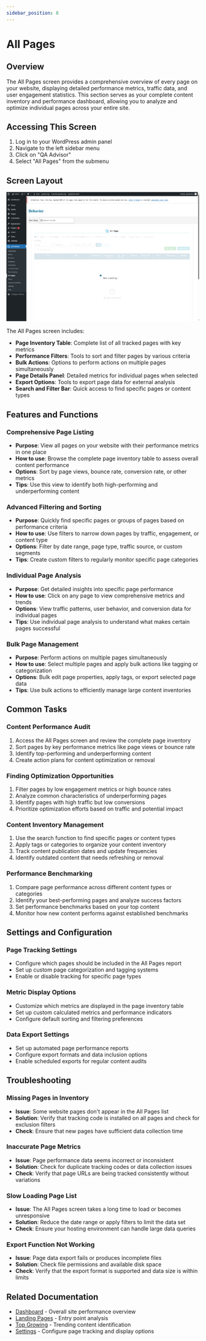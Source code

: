 ```yaml
---
sidebar_position: 8
---
```


# All Pages

## Overview
The All Pages screen provides a comprehensive overview of every page on your website, displaying detailed performance metrics, traffic data, and user engagement statistics. This section serves as your complete content inventory and performance dashboard, allowing you to analyze and optimize individual pages across your entire site.

## Accessing This Screen
1. Log in to your WordPress admin panel
2. Navigate to the left sidebar menu
3. Click on "QA Advisor"
4. Select "All Pages" from the submenu

## Screen Layout
![All Pages Overview](./images/screen-all-pages-overview.png)

The All Pages screen includes:
- **Page Inventory Table**: Complete list of all tracked pages with key metrics
- **Performance Filters**: Tools to sort and filter pages by various criteria
- **Bulk Actions**: Options to perform actions on multiple pages simultaneously
- **Page Details Panel**: Detailed metrics for individual pages when selected
- **Export Options**: Tools to export page data for external analysis
- **Search and Filter Bar**: Quick access to find specific pages or content types

## Features and Functions

### Comprehensive Page Listing
- **Purpose**: View all pages on your website with their performance metrics in one place
- **How to use**: Browse the complete page inventory table to assess overall content performance
- **Options**: Sort by page views, bounce rate, conversion rate, or other metrics
- **Tips**: Use this view to identify both high-performing and underperforming content

### Advanced Filtering and Sorting
- **Purpose**: Quickly find specific pages or groups of pages based on performance criteria
- **How to use**: Use filters to narrow down pages by traffic, engagement, or content type
- **Options**: Filter by date range, page type, traffic source, or custom segments
- **Tips**: Create custom filters to regularly monitor specific page categories

### Individual Page Analysis
- **Purpose**: Get detailed insights into specific page performance
- **How to use**: Click on any page to view comprehensive metrics and trends
- **Options**: View traffic patterns, user behavior, and conversion data for individual pages
- **Tips**: Use individual page analysis to understand what makes certain pages successful

### Bulk Page Management
- **Purpose**: Perform actions on multiple pages simultaneously
- **How to use**: Select multiple pages and apply bulk actions like tagging or categorization
- **Options**: Bulk edit page properties, apply tags, or export selected page data
- **Tips**: Use bulk actions to efficiently manage large content inventories

## Common Tasks

### Content Performance Audit
1. Access the All Pages screen and review the complete page inventory
2. Sort pages by key performance metrics like page views or bounce rate
3. Identify top-performing and underperforming content
4. Create action plans for content optimization or removal

### Finding Optimization Opportunities
1. Filter pages by low engagement metrics or high bounce rates
2. Analyze common characteristics of underperforming pages
3. Identify pages with high traffic but low conversions
4. Prioritize optimization efforts based on traffic and potential impact

### Content Inventory Management
1. Use the search function to find specific pages or content types
2. Apply tags or categories to organize your content inventory
3. Track content publication dates and update frequencies
4. Identify outdated content that needs refreshing or removal

### Performance Benchmarking
1. Compare page performance across different content types or categories
2. Identify your best-performing pages and analyze success factors
3. Set performance benchmarks based on your top content
4. Monitor how new content performs against established benchmarks

## Settings and Configuration

### Page Tracking Settings
- Configure which pages should be included in the All Pages report
- Set up custom page categorization and tagging systems
- Enable or disable tracking for specific page types

### Metric Display Options
- Customize which metrics are displayed in the page inventory table
- Set up custom calculated metrics and performance indicators
- Configure default sorting and filtering preferences

### Data Export Settings
- Set up automated page performance reports
- Configure export formats and data inclusion options
- Enable scheduled exports for regular content audits

## Troubleshooting

### Missing Pages in Inventory
- **Issue**: Some website pages don't appear in the All Pages list
- **Solution**: Verify that tracking code is installed on all pages and check for exclusion filters
- **Check**: Ensure that new pages have sufficient data collection time

### Inaccurate Page Metrics
- **Issue**: Page performance data seems incorrect or inconsistent
- **Solution**: Check for duplicate tracking codes or data collection issues
- **Check**: Verify that page URLs are being tracked consistently without variations

### Slow Loading Page List
- **Issue**: The All Pages screen takes a long time to load or becomes unresponsive
- **Solution**: Reduce the date range or apply filters to limit the data set
- **Check**: Ensure your hosting environment can handle large data queries

### Export Function Not Working
- **Issue**: Page data export fails or produces incomplete files
- **Solution**: Check file permissions and available disk space
- **Check**: Verify that the export format is supported and data size is within limits

## Related Documentation
- [Dashboard](/docs/user-manual/screens-and-operations/dashboard) - Overall site performance overview
- [Landing Pages](/docs/user-manual/screens-and-operations/landing-pages) - Entry point analysis
- [Top Growing](/docs/user-manual/screens-and-operations/top-growing) - Trending content identification
- [Settings](/docs/user-manual/screens-and-operations/settings) - Configure page tracking and display options
